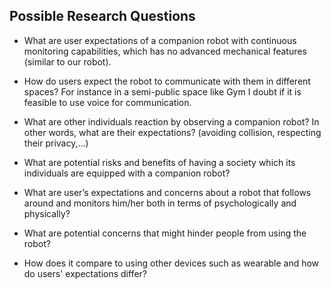 ## Possible Research Questions

- What are user expectations of a companion robot with continuous monitoring capabilities, which has no advanced mechanical features (similar to our robot).  

- How do users expect the robot to communicate with them in different spaces? For instance in a semi-public space like Gym I doubt if it is feasible to use voice for communication.  

- What are other individuals reaction by observing a companion robot? In other words, what are their expectations? (avoiding collision, respecting their privacy,…)  

- What are potential risks and benefits of having a society which its individuals are equipped with a companion robot?

- What are user’s expectations and concerns about a robot that follows around and monitors him/her both in terms of psychologically and physically?

- What are potential concerns that might hinder people from using the robot?

- How does it compare to using other devices such as wearable and how do users' expectations differ?
